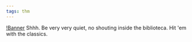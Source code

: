 ```yaml
---
tags: thm
---
```


[!Banner](./src/uploads/biblioteca.png)
Shhh. Be very very quiet, no shouting inside the biblioteca.
Hit 'em with the classics.